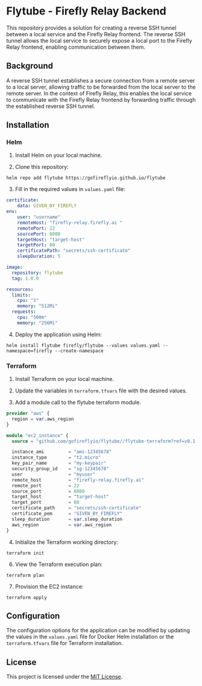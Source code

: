 # Flytube - Firefly Relay Backend

This repository provides a solution for creating a reverse SSH tunnel between a local service and the Firefly Relay frontend. The reverse SSH tunnel allows the local service to securely expose a local port to the Firefly Relay frontend, enabling communication between them.

## Background

A reverse SSH tunnel establishes a secure connection from a remote server to a local server, allowing traffic to be forwarded from the local server to the remote server. In the context of Firefly Relay, this enables the local service to communicate with the Firefly Relay frontend by forwarding traffic through the established reverse SSH tunnel.

## Installation

### Helm

1. Install Helm on your local machine.

2. Clone this repository:

```helm repo add flytube https://gofireflyio.github.io/flytube```

3. Fill in the required values in `values.yaml` file:

```yaml
certificate:
    data: GIVEN_BY_FIREFLY
env:
    user: "username"
    remoteHost: "firefly-relay.firefly.ai "
    remotePort: 22
    sourcePort: 8080
    targetHost: "target-host"
    targetPort: 80
    certificatePath: "secrets/ssh-certificate"
    sleepDuration: 5

image:
  repository: flytube
  tag: 1.0.0

resources:
  limits:
    cpu: "1"
    memory: "512Mi"
  requests:
    cpu: "500m"
    memory: "256Mi"

```

4. Deploy the application using Helm:

```helm install flytube firefly/flytube --values values.yaml --namespace=firefly --create-namespace```


### Terraform

1. Install Terraform on your local machine.

2. Update the variables in `terraform.tfvars` file with the desired values.

3. Add a module call to the flytube terraform module.
```terraform
provider "aws" {
  region = var.aws_region
}

module "ec2_instance" {
  source = "github.com/gofireflyio/flytube//flytube-terraform?ref=v0.1.0"

  instance_ami         = "ami-12345678"
  instance_type        = "t2.micro"
  key_pair_name        = "my-keypair"
  security_group_id    = "sg-12345678"
  user                 = "myuser"
  remote_host          = "firefly-relay.firefly.ai"
  remote_port          = 22
  source_port          = 8080
  target_host          = "target-host"
  target_port          = 80
  certificate_path     = "secrets/ssh-certificate"
  certificate_pem      = "GIVEN_BY_FIREFLY"
  sleep_duration       = var.sleep_duration
  aws_region           = var.aws_region
}
```

4. Initialize the Terraform working directory:

```terraform init```

6. View the Terraform execution plan:

```terraform plan```

7. Provision the EC2 instance:

```terraform apply```

## Configuration

The configuration options for the application can be modified by updating the values in the `values.yaml` file for Docker Helm installation or the `terraform.tfvars` file for Terraform installation.

## License

This project is licensed under the [MIT License](LICENSE).
